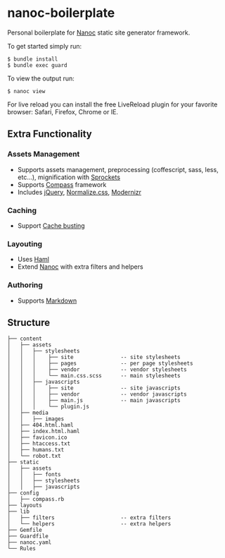 nanoc-boilerplate
=================

Personal boilerplate for [Nanoc] static site generator
framework.

To get started simply run:

    $ bundle install 
    $ bundle exec guard

To view the output run:

    $ nanoc view

For live reload you can install the free LiveReload plugin for your favorite
browser: Safari, Firefox, Chrome or IE.

## Extra Functionality

### Assets Management

- Supports assets management, preprocessing (coffescript, sass, less, etc...), mignification with [Sprockets](https://github.com/yannlugrin/nanoc-sprockets-filter)
- Supports [Compass](http://compass-style.org/) framework
- Includes [jQuery](http://jquery.com/), [Normalize.css](http://necolas.github.io/normalize.css/), [Modernizr](http://modernizr.com/)

### Caching

- Support [Cache busting](https://github.com/avdgaag/nanoc-cachebuster)

### Layouting

- Uses [Haml](http://haml-lang.com/)
- Extend [Nanoc] with extra filters and helpers 

### Authoring

- Supports [Markdown](https://github.com/gettalong/kramdown)

## Structure
    
    ├── content
    │   ├── assets
    │   │   ├── stylesheets
    │   │   │    ├── site               -- site stylesheets
    │   │   │    ├── pages              -- per page stylesheets
    │   │   │    ├── vendor             -- vendor stylesheets
    │   │   │    └── main.css.scss      -- main stylesheets
    │   │   ├── javascripts
    │   │   │    ├── site               -- site javascripts
    │   │   │    ├── vendor             -- vendor javascripts
    │   │   │    ├── main.js            -- main javascripts
    │   │   │    └── plugin.js
    │   ├── media
    │   │   ├── images
    │   ├── 404.html.haml
    │   ├── index.html.haml
    │   ├── favicon.ico
    │   ├── htaccess.txt
    │   ├── humans.txt
    │   └── robot.txt
    ├── static
    │   ├── assets
    │   │   ├── fonts
    │   │   ├── stylesheets
    │   │   ├── javascripts
    ├── config
    │   ├── compass.rb
    ├── layouts
    ├── lib
    │   ├── filters                     -- extra filters
    │   └── helpers                     -- extra helpers
    ├── Gemfile
    ├── Guardfile
    ├── nanoc.yaml
    └── Rules

[Nanoc]: http://nanoc.ws
